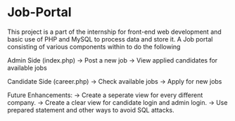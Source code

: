 # Job-Portal
This project is a part of the internship for front-end web development and basic use of PHP and MySQL to process data and store it.
A Job portal consisting of various components within to do the following

Admin Side (index.php)
-> Post a new job
-> View applied candidates for available jobs

Candidate Side (career.php)
-> Check available jobs 
-> Apply for new jobs

Future Enhancements:
-> Create a seperate view for every different company.
-> Create a clear view for candidate login and admin login.
-> Use prepared statement and other ways to avoid SQL attacks.
